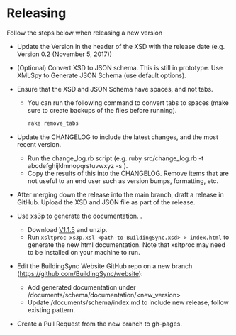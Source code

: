 # Releasing

Follow the steps below when releasing a new version

* Update the Version in the header of the XSD with the release date
(e.g. Version 0.2 (November 5, 2017))

* (Optional) Convert XSD to JSON schema. This is still in prototype. Use XMLSpy to Generate JSON Schema (use default options).

* Ensure that the XSD and JSON Schema have spaces, and not tabs.
   
    * You can run the following command to convert tabs to spaces (make sure to create backups of the files before running).

        ```bash
        rake remove_tabs
        ```

* Update the CHANGELOG to include the latest changes, and the most recent version.

	* Run the change_log.rb script (e.g. ruby src/change_log.rb -t abcdefghijklmnopqrstuvwxyz -s <last-release-data>).
	* Copy the results of this into the CHANGELOG. Remove items that are not useful to an end user such as version bumps, formatting, etc.

* After merging down the release into the main branch, draft a release in GitHub. Upload the XSD and JSON file as part of the release.

* Use xs3p to generate the documentation. .

	* Download [V1.1.5](https://sourceforge.net/projects/xs3p/) and unzip.
	* Run `xsltproc xs3p.xsl <path-to-BuildingSync.xsd> > index.html` to generate the new html documentation. Note that xsltproc may need to be installed on your machine to run.

* Edit the BuildingSync Website GitHub repo on a new branch (https://github.com/BuildingSync/website):

	* Add generated documentation under /documents/schema/documentation/<new_version>
	* Update /documents/schema/index.md to include new release, follow existing pattern.

* Create a Pull Request from the new branch to gh-pages.

